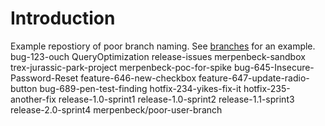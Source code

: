 # Introduction

Example repostiory of poor branch naming. See [branches](https://dev.azure.com/erpenbeck0068/DRY-Pipelines/_git/BranchNaming-Poor/branches) for an example.
bug-123-ouch
QueryOptimization
release-issues
merpenbeck-sandbox
trex-jurassic-park-project
merpenbeck-poc-for-spike
bug-645-Insecure-Password-Reset
feature-646-new-checkbox
feature-647-update-radio-button
bug-689-pen-test-finding
hotfix-234-yikes-fix-it
hotfix-235-another-fix
release-1.0-sprint1
release-1.0-sprint2
release-1.1-sprint3
release-2.0-sprint4
merpenbeck/poor-user-branch
